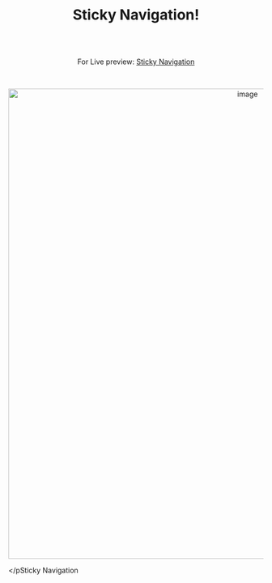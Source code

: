 <h1 align="center">Sticky Navigation!</h1><br>
<br>
<p align="center">
For Live preview: <a href="https://ash-win-n.github.io/sticky-navigation/">Sticky Navigation</a></p><br>

<p align="center">

<img width="929" alt="image" src="https://user-images.githubusercontent.com/70138036/186852691-18c3785b-b477-41cc-b134-90eff2bc9c79.png">


</pSticky Navigation
